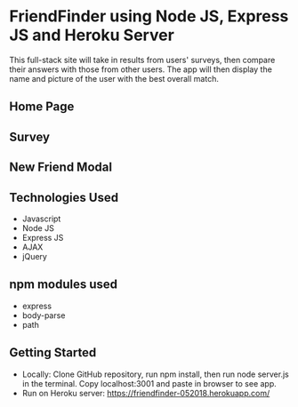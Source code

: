 # FriendFinder using Node JS, Express JS and Heroku Server
This full-stack site will take in results from users' surveys, then compare their answers with those from other users. The app will then display the name and picture of the user with the best overall match. 
## Home Page

## Survey

## New Friend Modal

## Technologies Used
* Javascript
* Node JS
* Express JS
* AJAX
* jQuery

## npm modules used
* express
* body-parse
* path

## Getting Started
* Locally: Clone GitHub repository, run npm install, then run node server.js in the terminal. Copy localhost:3001 and paste in browser to see app.
* Run on Heroku server: https://friendfinder-052018.herokuapp.com/


